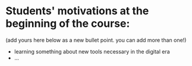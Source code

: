 # Students' motivations at the beginning of the course:

(add yours here below as a new bullet point. you can add more than one!)

- learning something about new tools necessary in the digital era
- ...
